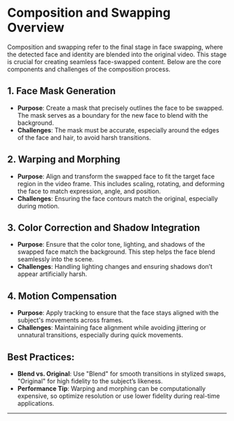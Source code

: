 # Composition and Swapping Overview

Composition and swapping refer to the final stage in face swapping, where the detected face and identity are blended into the original video. This stage is crucial for creating seamless face-swapped content. Below are the core components and challenges of the composition process.

## 1. Face Mask Generation
- **Purpose**: Create a mask that precisely outlines the face to be swapped. The mask serves as a boundary for the new face to blend with the background.
- **Challenges**: The mask must be accurate, especially around the edges of the face and hair, to avoid harsh transitions.

## 2. Warping and Morphing
- **Purpose**: Align and transform the swapped face to fit the target face region in the video frame. This includes scaling, rotating, and deforming the face to match expression, angle, and position.
- **Challenges**: Ensuring the face contours match the original, especially during motion.

## 3. Color Correction and Shadow Integration
- **Purpose**: Ensure that the color tone, lighting, and shadows of the swapped face match the background. This step helps the face blend seamlessly into the scene.
- **Challenges**: Handling lighting changes and ensuring shadows don’t appear artificially harsh.

## 4. Motion Compensation
- **Purpose**: Apply tracking to ensure that the face stays aligned with the subject's movements across frames.
- **Challenges**: Maintaining face alignment while avoiding jittering or unnatural transitions, especially during quick movements.

## Best Practices:
- **Blend vs. Original**: Use "Blend" for smooth transitions in stylized swaps, "Original" for high fidelity to the subject’s likeness.
- **Performance Tip**: Warping and morphing can be computationally expensive, so optimize resolution or use lower fidelity during real-time applications.

---

